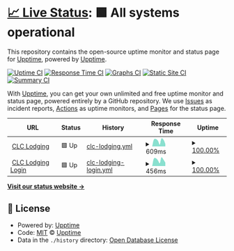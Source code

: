 # [📈 Live Status](https://demo.upptime.js.org): <!--live status--> **🟩 All systems operational**

This repository contains the open-source uptime monitor and status page for [Upptime](https://upptime.js.org), powered by [Upptime](https://github.com/upptime/upptime).

[![Uptime CI](https://github.com/dcsw/upptime-ers/workflows/Uptime%20CI/badge.svg)](https://github.com/dcsw/upptime-ers/actions?query=workflow%3A%22Uptime+CI%22)
[![Response Time CI](https://github.com/dcsw/upptime-ers/workflows/Response%20Time%20CI/badge.svg)](https://github.com/dcsw/upptime-ers/actions?query=workflow%3A%22Response+Time+CI%22)
[![Graphs CI](https://github.com/dcsw/upptime-ers/workflows/Graphs%20CI/badge.svg)](https://github.com/dcsw/upptime-ers/actions?query=workflow%3A%22Graphs+CI%22)
[![Static Site CI](https://github.com/dcsw/upptime-ers/workflows/Static%20Site%20CI/badge.svg)](https://github.com/dcsw/upptime-ers/actions?query=workflow%3A%22Static+Site+CI%22)
[![Summary CI](https://github.com/dcsw/upptime-ers/workflows/Summary%20CI/badge.svg)](https://github.com/dcsw/upptime-ers/actions?query=workflow%3A%22Summary+CI%22)

With [Upptime](https://upptime.js.org), you can get your own unlimited and free uptime monitor and status page, powered entirely by a GitHub repository. We use [Issues](https://github.com/upptime/upptime/issues) as incident reports, [Actions](https://github.com/dcsw/upptime-ers/actions) as uptime monitors, and [Pages](https://demo.upptime.js.org) for the status page.

<!--start: status pages-->
<!-- This summary is generated by Upptime (https://github.com/upptime/upptime) -->
<!-- Do not edit this manually, your changes will be overwritten -->
<!-- prettier-ignore -->
| URL | Status | History | Response Time | Uptime |
| --- | ------ | ------- | ------------- | ------ |
| <img alt="" src="https://favicons.githubusercontent.com/clclodging.com" height="13"> [CLC Lodging](https://clclodging.com) | 🟩 Up | [clc-lodging.yml](https://github.com/dcsw/upptime-ers/commits/HEAD/history/clc-lodging.yml) | <details><summary><img alt="Response time graph" src="./graphs/clc-lodging/response-time-week.png" height="20"> 609ms</summary><br><a href="https://me/history/clc-lodging"><img alt="Response time 519" src="https://img.shields.io/endpoint?url=https%3A%2F%2Fraw.githubusercontent.com%2Fdcsw%2Fupptime-ers%2FHEAD%2Fapi%2Fclc-lodging%2Fresponse-time.json"></a><br><a href="https://me/history/clc-lodging"><img alt="24-hour response time 375" src="https://img.shields.io/endpoint?url=https%3A%2F%2Fraw.githubusercontent.com%2Fdcsw%2Fupptime-ers%2FHEAD%2Fapi%2Fclc-lodging%2Fresponse-time-day.json"></a><br><a href="https://me/history/clc-lodging"><img alt="7-day response time 609" src="https://img.shields.io/endpoint?url=https%3A%2F%2Fraw.githubusercontent.com%2Fdcsw%2Fupptime-ers%2FHEAD%2Fapi%2Fclc-lodging%2Fresponse-time-week.json"></a><br><a href="https://me/history/clc-lodging"><img alt="30-day response time 519" src="https://img.shields.io/endpoint?url=https%3A%2F%2Fraw.githubusercontent.com%2Fdcsw%2Fupptime-ers%2FHEAD%2Fapi%2Fclc-lodging%2Fresponse-time-month.json"></a><br><a href="https://me/history/clc-lodging"><img alt="1-year response time 519" src="https://img.shields.io/endpoint?url=https%3A%2F%2Fraw.githubusercontent.com%2Fdcsw%2Fupptime-ers%2FHEAD%2Fapi%2Fclc-lodging%2Fresponse-time-year.json"></a></details> | <details><summary><a href="https://me/history/clc-lodging">100.00%</a></summary><a href="https://me/history/clc-lodging"><img alt="All-time uptime 100.00%" src="https://img.shields.io/endpoint?url=https%3A%2F%2Fraw.githubusercontent.com%2Fdcsw%2Fupptime-ers%2FHEAD%2Fapi%2Fclc-lodging%2Fuptime.json"></a><br><a href="https://me/history/clc-lodging"><img alt="24-hour uptime 100.00%" src="https://img.shields.io/endpoint?url=https%3A%2F%2Fraw.githubusercontent.com%2Fdcsw%2Fupptime-ers%2FHEAD%2Fapi%2Fclc-lodging%2Fuptime-day.json"></a><br><a href="https://me/history/clc-lodging"><img alt="7-day uptime 100.00%" src="https://img.shields.io/endpoint?url=https%3A%2F%2Fraw.githubusercontent.com%2Fdcsw%2Fupptime-ers%2FHEAD%2Fapi%2Fclc-lodging%2Fuptime-week.json"></a><br><a href="https://me/history/clc-lodging"><img alt="30-day uptime 100.00%" src="https://img.shields.io/endpoint?url=https%3A%2F%2Fraw.githubusercontent.com%2Fdcsw%2Fupptime-ers%2FHEAD%2Fapi%2Fclc-lodging%2Fuptime-month.json"></a><br><a href="https://me/history/clc-lodging"><img alt="1-year uptime 100.00%" src="https://img.shields.io/endpoint?url=https%3A%2F%2Fraw.githubusercontent.com%2Fdcsw%2Fupptime-ers%2FHEAD%2Fapi%2Fclc-lodging%2Fuptime-year.json"></a></details>
| <img alt="" src="https://favicons.githubusercontent.com/account.clclodging.com" height="13"> [CLC Lodging Login](https://account.clclodging.com) | 🟩 Up | [clc-lodging-login.yml](https://github.com/dcsw/upptime-ers/commits/HEAD/history/clc-lodging-login.yml) | <details><summary><img alt="Response time graph" src="./graphs/clc-lodging-login/response-time-week.png" height="20"> 456ms</summary><br><a href="https://me/history/clc-lodging-login"><img alt="Response time 382" src="https://img.shields.io/endpoint?url=https%3A%2F%2Fraw.githubusercontent.com%2Fdcsw%2Fupptime-ers%2FHEAD%2Fapi%2Fclc-lodging-login%2Fresponse-time.json"></a><br><a href="https://me/history/clc-lodging-login"><img alt="24-hour response time 505" src="https://img.shields.io/endpoint?url=https%3A%2F%2Fraw.githubusercontent.com%2Fdcsw%2Fupptime-ers%2FHEAD%2Fapi%2Fclc-lodging-login%2Fresponse-time-day.json"></a><br><a href="https://me/history/clc-lodging-login"><img alt="7-day response time 456" src="https://img.shields.io/endpoint?url=https%3A%2F%2Fraw.githubusercontent.com%2Fdcsw%2Fupptime-ers%2FHEAD%2Fapi%2Fclc-lodging-login%2Fresponse-time-week.json"></a><br><a href="https://me/history/clc-lodging-login"><img alt="30-day response time 382" src="https://img.shields.io/endpoint?url=https%3A%2F%2Fraw.githubusercontent.com%2Fdcsw%2Fupptime-ers%2FHEAD%2Fapi%2Fclc-lodging-login%2Fresponse-time-month.json"></a><br><a href="https://me/history/clc-lodging-login"><img alt="1-year response time 382" src="https://img.shields.io/endpoint?url=https%3A%2F%2Fraw.githubusercontent.com%2Fdcsw%2Fupptime-ers%2FHEAD%2Fapi%2Fclc-lodging-login%2Fresponse-time-year.json"></a></details> | <details><summary><a href="https://me/history/clc-lodging-login">100.00%</a></summary><a href="https://me/history/clc-lodging-login"><img alt="All-time uptime 99.95%" src="https://img.shields.io/endpoint?url=https%3A%2F%2Fraw.githubusercontent.com%2Fdcsw%2Fupptime-ers%2FHEAD%2Fapi%2Fclc-lodging-login%2Fuptime.json"></a><br><a href="https://me/history/clc-lodging-login"><img alt="24-hour uptime 100.00%" src="https://img.shields.io/endpoint?url=https%3A%2F%2Fraw.githubusercontent.com%2Fdcsw%2Fupptime-ers%2FHEAD%2Fapi%2Fclc-lodging-login%2Fuptime-day.json"></a><br><a href="https://me/history/clc-lodging-login"><img alt="7-day uptime 100.00%" src="https://img.shields.io/endpoint?url=https%3A%2F%2Fraw.githubusercontent.com%2Fdcsw%2Fupptime-ers%2FHEAD%2Fapi%2Fclc-lodging-login%2Fuptime-week.json"></a><br><a href="https://me/history/clc-lodging-login"><img alt="30-day uptime 99.95%" src="https://img.shields.io/endpoint?url=https%3A%2F%2Fraw.githubusercontent.com%2Fdcsw%2Fupptime-ers%2FHEAD%2Fapi%2Fclc-lodging-login%2Fuptime-month.json"></a><br><a href="https://me/history/clc-lodging-login"><img alt="1-year uptime 99.95%" src="https://img.shields.io/endpoint?url=https%3A%2F%2Fraw.githubusercontent.com%2Fdcsw%2Fupptime-ers%2FHEAD%2Fapi%2Fclc-lodging-login%2Fuptime-year.json"></a></details>

<!--end: status pages-->

[**Visit our status website →**](https://demo.upptime.js.org)

## 📄 License

- Powered by: [Upptime](https://github.com/upptime/upptime)
- Code: [MIT](./LICENSE) © [Upptime](https://upptime.js.org)
- Data in the `./history` directory: [Open Database License](https://opendatacommons.org/licenses/odbl/1-0/)
